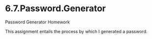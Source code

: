 # 6.7.Password.Generator
Password Generator Homework

This assignment entails the process by which I generated a password. 
